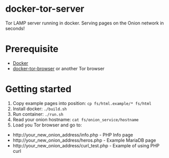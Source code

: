 # docker-tor-server
Tor LAMP server running in docker. Serving pages on the Onion network in seconds!

# Prerequisite

* [Docker](https://docs.docker.com/get-docker/)
* [docker-tor-browser](https://github.com/DomiStyle/docker-tor-browser) or another Tor browser

# Getting started

1. Copy example pages into position: `cp fs/html.example/* fs/html`
1. Install docker: `./build.sh`
1. Run container: `./run.sh`
1. Read your onion hostname: `cat fs/onion_service/hostname`
1. Load you Tor browser and go to:
* http://your_new_onion_address/info.php - PHP Info page
* http://your_new_onion_address/heros.php - Example MariaDB page
* http://your_new_onion_address/curl_test.php - Example of using PHP curl

